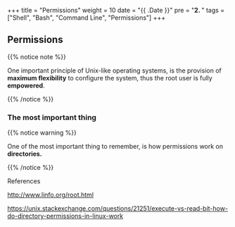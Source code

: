 +++
title = "Permissions"
weight = 10
date = "{{ .Date }}"
pre = "<b>2. </b>"
tags = ["Shell", "Bash", "Command Line", "Permissions"]
+++

## Permissions

{{% notice note %}}

One important principle of Unix-like operating systems, is the provision of **maximum flexibility** to configure the system, thus the root user is fully **empowered**.

{{% /notice %}}



### The most important thing

{{% notice warning %}}

One of the most important thing to remember, is how permissions work on **directories.**

{{% /notice %}}




References

http://www.linfo.org/root.html

https://unix.stackexchange.com/questions/21251/execute-vs-read-bit-how-do-directory-permissions-in-linux-work